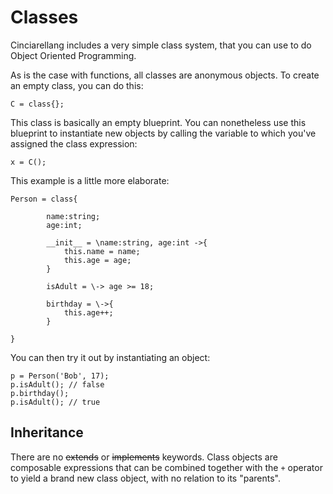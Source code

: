 # Classes

Cinciarellang includes a very simple class system, that you can use to do Object Oriented Programming. 

As is the case with functions, all classes are anonymous objects. To create an empty class, you can do this:

```
C = class{};
```

This class is basically an empty blueprint. You can nonetheless use this blueprint to instantiate new objects by calling the variable to which you've assigned the class expression:

```
x = C();
```

This example is a little more elaborate:

```
Person = class{

        name:string;
        age:int;

        __init__ = \name:string, age:int ->{
            this.name = name;
            this.age = age;
        }

        isAdult = \-> age >= 18;

        birthday = \->{
            this.age++;
        }

}
```

You can then try it out by instantiating an object: 
```
p = Person('Bob', 17);
p.isAdult(); // false
p.birthday();
p.isAdult(); // true
```

## Inheritance

There are no ~~extends~~ or ~~implements~~ keywords. Class objects are composable expressions that can be combined together with the `+` operator to yield a brand new class object, with no relation to its "parents".




